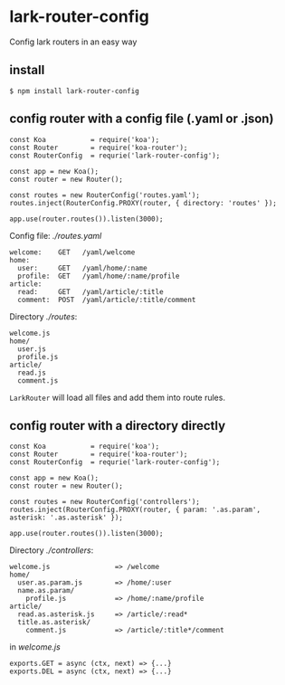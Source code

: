 # lark-router-config
Config lark routers in an easy way

## install 

```
$ npm install lark-router-config
```

## config router with a config file (.yaml or .json)

```
const Koa           = require('koa');
const Router        = require('koa-router');
const RouterConfig  = requrie('lark-router-config');

const app = new Koa();
const router = new Router();

const routes = new RouterConfig('routes.yaml');
routes.inject(RouterConfig.PROXY(router, { directory: 'routes' });

app.use(router.routes()).listen(3000);
```

Config file: _./routes.yaml_

```
welcome:    GET   /yaml/welcome
home:
  user:     GET   /yaml/home/:name
  profile:  GET   /yaml/home/:name/profile
article:
  read:     GET   /yaml/article/:title
  comment:  POST  /yaml/article/:title/comment
```

Directory _./routes_:

```
welcome.js
home/
  user.js
  profile.js
article/
  read.js
  comment.js
```
`LarkRouter` will load all files and add them into route rules.

## config router with a directory directly

```
const Koa           = require('koa');
const Router        = require('koa-router');
const RouterConfig  = requrie('lark-router-config');

const app = new Koa();
const router = new Router();

const routes = new RouterConfig('controllers');
routes.inject(RouterConfig.PROXY(router, { param: '.as.param', asterisk: '.as.asterisk' });

app.use(router.routes()).listen(3000);
```

Directory _./controllers_:

```
welcome.js                => /welcome
home/
  user.as.param.js        => /home/:user
  name.as.param/
    profile.js            => /home/:name/profile
article/
  read.as.asterisk.js     => /article/:read*
  title.as.asterisk/
    comment.js            => /article/:title*/comment
```

in _welcome.js_

```
exports.GET = async (ctx, next) => {...}
exports.DEL = async (ctx, next) => {...}
```
